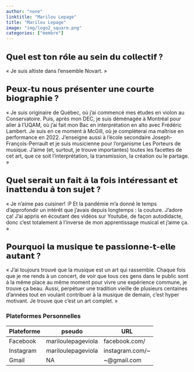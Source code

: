 ```yaml
---
author: "none"
linktitle: "Marilou Lepage"
title: "Marilou Lepage"
image: "img/logo2_square.png"
categories: ["membre"]
---
```


## 𝗤𝘂𝗲𝗹 𝗲𝘀𝘁 𝘁𝗼𝗻 𝗿𝗼̂𝗹𝗲 𝗮𝘂 𝘀𝗲𝗶𝗻 𝗱𝘂 𝗰𝗼𝗹𝗹𝗲𝗰𝘁𝗶𝗳 ?
« Je suis altiste dans l’ensemble Novart. »

## 𝗣𝗲𝘂𝘅-𝘁𝘂 𝗻𝗼𝘂𝘀 𝗽𝗿𝗲́𝘀𝗲𝗻𝘁𝗲𝗿 𝘂𝗻𝗲 𝗰𝗼𝘂𝗿𝘁𝗲 𝗯𝗶𝗼𝗴𝗿𝗮𝗽𝗵𝗶𝗲 ?
« Je suis originaire de Québec, où j’ai commencé mes études en violon au Conservatoire. Puis, après mon DEC, je suis déménagée à Montréal pour aller à l’UQAM, où j’ai fait mon Bac en interprétation en alto avec Frédéric Lambert. Je suis en ce moment à McGill, où je complèterai ma maîtrise en performance en 2022. J’enseigne aussi à l’école secondaire Joseph-François-Perrault et je suis musicienne pour l’organisme Les Porteurs de musique. J’aime (et, surtout, je trouve importantes) toutes les facettes de cet art, que ce soit l’interprétation, la transmission, la création ou le partage. »

## 𝗤𝘂𝗲𝗹 𝘀𝗲𝗿𝗮𝗶𝘁 𝘂𝗻 𝗳𝗮𝗶𝘁 𝗮̀ 𝗹𝗮 𝗳𝗼𝗶𝘀 𝗶𝗻𝘁𝗲́𝗿𝗲𝘀𝘀𝗮𝗻𝘁 𝗲𝘁 𝗶𝗻𝗮𝘁𝘁𝗲𝗻𝗱𝘂 𝗮̀ 𝘁𝗼𝗻 𝘀𝘂𝗷𝗲𝘁 ? 
« Je n’aime pas cuisiner! :P 
Et la pandémie m’a donné le temps d’approfondir un intérêt que j’avais depuis longtemps : la couture. J’adore ça! J’ai appris en écoutant des vidéos sur Youtube, de façon autodidacte, donc c’est totalement à l’inverse de mon apprentissage musical et j’aime ça. »

## 𝗣𝗼𝘂𝗿𝗾𝘂𝗼𝗶 𝗹𝗮 𝗺𝘂𝘀𝗶𝗾𝘂𝗲 𝘁𝗲 𝗽𝗮𝘀𝘀𝗶𝗼𝗻𝗻𝗲-𝘁-𝗲𝗹𝗹𝗲 𝗮𝘂𝘁𝗮𝗻𝘁 ?
« J’ai toujours trouvé que la musique est un art qui rassemble. Chaque fois que je me rends à un concert, de voir que tous ces gens dans le public sont à la même place au même moment pour vivre une expérience commune, je trouve ça beau. Aussi, perpétuer une tradition vieille de plusieurs centaines d’années tout en voulant contribuer à la musique de demain, c’est hyper motivant. Je trouve que c’est un art complet. »

### Plateformes Personnelles

Plateforme | pseudo | URL
---|---|---
Facebook | mariloulepageviola | facebook.com/
Instagram |  mariloulepageviola | instagram.com/~ 
Gmail | NA | ~@gmail.com

